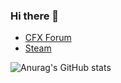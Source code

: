 ### Hi there 👋
* [CFX Forum](https://forum.cfx.re/u/golja_valjev)
* [Steam](https://steamcommunity.com/id/765611983969660/)

![Anurag's GitHub stats](https://github-readme-stats.vercel.app/api?username=RedEyeScripts&show_icons=true&theme=dracula)
